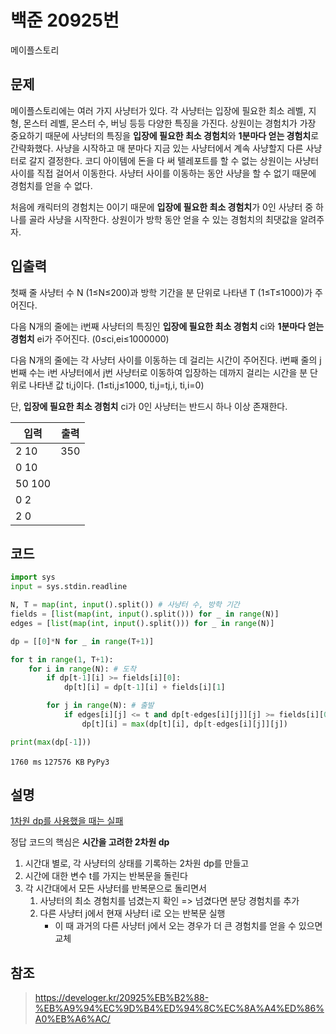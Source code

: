 # 백준 20925번

메이플스토리

## 문제

메이플스토리에는 여러 가지 사냥터가 있다. 각 사냥터는 입장에 필요한 최소 레벨, 지형, 몬스터 레벨, 몬스터 수, 버닝 등등 다양한 특징을 가진다. 상원이는 경험치가 가장 중요하기 때문에 사냥터의 특징을 **입장에 필요한 최소 경험치**와 **1분마다 얻는 경험치**로 간략화했다. 사냥을 시작하고 매 분마다 지금 있는 사냥터에서 계속 사냥할지 다른 사냥터로 갈지 결정한다. 코디 아이템에 돈을 다 써 텔레포트를 할 수 없는 상원이는 사냥터 사이를 직접 걸어서 이동한다. 사냥터 사이를 이동하는 동안 사냥을 할 수 없기 때문에 경험치를 얻을 수 없다.

처음에 캐릭터의 경험치는 0이기 때문에 **입장에 필요한 최소 경험치**가 0인 사냥터 중 하나를 골라 사냥을 시작한다. 상원이가 방학 동안 얻을 수 있는 경험치의 최댓값을 알려주자.



## 입출력

첫째 줄 사냥터 수 N (1≤N≤200)과 방학 기간을 분 단위로 나타낸 T (1≤T≤1000)가 주어진다.

다음 N개의 줄에는 i번째 사냥터의 특징인 **입장에 필요한 최소 경험치** ci와 **1분마다 얻는 경험치** ei가 주어진다. (0≤ci,ei≤1000000)

다음 N개의 줄에는 각 사냥터 사이를 이동하는 데 걸리는 시간이 주어진다. i번째 줄의 j번째 수는 i번 사냥터에서 j번 사냥터로 이동하여 입장하는 데까지 걸리는 시간을 분 단위로 나타낸 값 ti,j이다. (1≤ti,j≤1000, ti,j=tj,i, ti,i=0)

단, **입장에 필요한 최소 경험치** ci가 0인 사냥터는 반드시 하나 이상 존재한다.



| 입력   | 출력 |
| ------ | ---- |
| 2 10   | 350  |
| 0 10   |      |
| 50 100 |      |
| 0 2    |      |
| 2 0    |      |



## 코드

```python
import sys
input = sys.stdin.readline

N, T = map(int, input().split()) # 사냥터 수, 방학 기간
fields = [list(map(int, input().split())) for _ in range(N)]
edges = [list(map(int, input().split())) for _ in range(N)]

dp = [[0]*N for _ in range(T+1)]

for t in range(1, T+1):
    for i in range(N): # 도착
        if dp[t-1][i] >= fields[i][0]:
            dp[t][i] = dp[t-1][i] + fields[i][1]

        for j in range(N): # 출발
            if edges[i][j] <= t and dp[t-edges[i][j]][j] >= fields[i][0]:
                dp[t][i] = max(dp[t][i], dp[t-edges[i][j]][j])

print(max(dp[-1]))
```

`1760 ms` `127576 KB` `PyPy3`



## 설명

<u>1차원 dp를 사용했을 때는 실패</u>

정답 코드의 핵심은 **시간을 고려한 2차원 dp**



1. 시간대 별로, 각 사냥터의 상태를 기록하는 2차원 dp를 만들고
2. 시간에 대한 변수 t를 가지는 반복문을 돌린다
3. 각 시간대에서 모든 사냥터를 반복문으로 돌리면서
   1. 사냥터의 최소 경험치를 넘겼는지 확인 => 넘겼다면 분당 경험치를 추가
   2. 다른 사냥터 j에서 현재 사냥터 i로 오는 반복문 실행
      - 이 때 과거의 다른 사냥터 j에서 오는 경우가 더 큰 경험치를 얻을 수 있으면 교체



## 참조

> https://develoger.kr/20925%EB%B2%88-%EB%A9%94%EC%9D%B4%ED%94%8C%EC%8A%A4%ED%86%A0%EB%A6%AC/